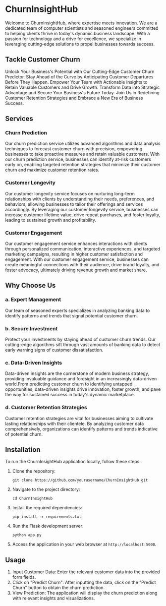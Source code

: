 # ChurnInsightHub

Welcome to ChurnInsightHub, where expertise meets innovation. We are a dedicated team of computer scientists and seasoned engineers committed to helping clients thrive in today's dynamic business landscape. With a passion for technology and a drive for excellence, we specialize in leveraging cutting-edge solutions to propel businesses towards success.

## Tackle Customer Churn

Unlock Your Business's Potential with Our Cutting-Edge Customer Churn Predictor. Stay Ahead of the Curve by Anticipating Customer Departures Before They Happen. Empower Your Team with Actionable Insights to Retain Valuable Customers and Drive Growth. Transform Data into Strategic Advantage and Secure Your Business's Future Today. Join Us in Redefining Customer Retention Strategies and Embrace a New Era of Business Success.

## Services

### Churn Prediction

Our churn prediction service utilizes advanced algorithms and data analysis techniques to forecast customer churn with precision, empowering businesses to take proactive measures and retain valuable customers. With our churn prediction service, businesses can identify at-risk customers early on, enabling targeted retention strategies that minimize their customer churn and maximize customer retention rates.

### Customer Longevity

Our customer longevity service focuses on nurturing long-term relationships with clients by understanding their needs, preferences, and behaviors, allowing businesses to tailor their offerings and services accordingly. By leveraging our customer longevity service, businesses can increase customer lifetime value, drive repeat purchases, and foster loyalty, leading to sustained growth and profitability.

### Customer Engagement

Our customer engagement service enhances interactions with clients through personalized communication, interactive experiences, and targeted marketing campaigns, resulting in higher customer satisfaction and engagement. With our customer engagement service, businesses can create meaningful connections with their audience, drive brand loyalty, and foster advocacy, ultimately driving revenue growth and market share.


## Why Choose Us

### a. Expert Management

Our team of seasoned experts specializes in analyzing banking data to identify patterns and trends that signal potential customer churn.

### b. Secure Investment

Protect your investments by staying ahead of customer churn trends. Our cutting-edge algorithms sift through vast amounts of banking data to detect early warning signs of customer dissatisfaction.

### c. Data-Driven Insights

Data-driven insights are the cornerstone of modern business strategy, providing invaluable guidance and foresight in an increasingly data-driven world.From predicting customer churn to identifying untapped opportunities, data-driven insights drive innovation, foster growth, and pave the way for sustained success in today's dynamic marketplace.

### d. Customer Retention Strategies

Customer retention strategies are vital for businesses aiming to cultivate lasting relationships with their clientele. By analyzing customer data comprehensively, organizations can identify patterns and trends indicative of potential churn.


## Installation

To run the ChurnInsightHub application locally, follow these steps:

1. Clone the repository:

   ```
   git clone https://github.com/yourusername/ChurnInsightHub.git
   ```

2. Navigate to the project directory:

   ```
   cd ChurnInsightHub
   ```

3. Install the required dependencies:

   ```
   pip install -r requirements.txt
   ```

4. Run the Flask development server:

   ```
   python app.py
   ```

5. Access the application in your web browser at `http://localhost:5000`.

## Usage

1. Input Customer Data: Enter the relevant customer data into the provided form fields.
2. Click on "Predict Churn": After inputting the data, click on the "Predict Churn" button to obtain the churn prediction.
3. View Prediction: The application will display the churn prediction along with relevant insights and visualizations.


